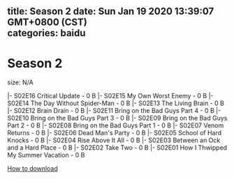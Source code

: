 
title: Season 2
date: Sun Jan 19 2020 13:39:07 GMT+0800 (CST)    
categories: baidu
---

# Season 2
size: N/A
 
 
|- S02E16 Critical Update - 0 B
|- S02E15 My Own Worst Enemy - 0 B
|- S02E14 The Day Without Spider-Man - 0 B
|- S02E13 The Living Brain - 0 B
|- S02E12 Brain Drain - 0 B
|- S02E11 Bring on the Bad Guys Part 4 - 0 B
|- S02E10 Bring on the Bad Guys Part 3 - 0 B
|- S02E09 Bring on the Bad Guys Part 2 - 0 B
|- S02E08 Bring on the Bad Guys Part 1 - 0 B
|- S02E07 Venom Returns - 0 B
|- S02E06 Dead Man's Party - 0 B
|- S02E05 School of Hard Knocks - 0 B
|- S02E04 Rise Above It All - 0 B
|- S02E03 Between an Ock and a Hard Place - 0 B
|- S02E02 Take Two - 0 B
|- S02E01 How I Thwipped My Summer Vacation - 0 B

[How to download](https://bpcam.bemobtrk.com/go/2ceec3aa-1ca2-46d6-b9ff-aaa5c184517c?jno=1632)